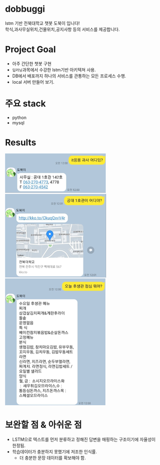 # dobbuggi
lstm 기반 전북대학교 챗봇 도북이 입니다!<br>
학식,과사무실위치,건물위치,공지사항 등의 서비스를 제공합니다.

# Project Goal
- 아주 간단한 챗봇 구현
- `딥러닝`과목에서 수강한 lstm기반 아키텍쳐 사용.
- DB에서 배포까지 하나의 서비스를 관통하는 모든 프로세스 수행.
- local 서버 만들어 보기.

# 주요 stack 
- python
- mysql

# Results
![](./results/department.png)<br>
![](./results/position.png)<br>
![](./results/rice.png)<br>

# 보완할 점 & 아쉬운 점
- LSTM으로 텍스트를 먼저 분류하고 정해진 답변을 매핑하는 구조이기에 자율성이 한정됨.
- 학습데이터가 충분하지 못했기에 저조한 인식률.
    - 더 충분한 문장 데이터를 확보해야 함.

